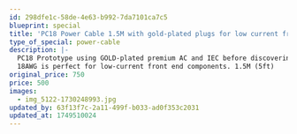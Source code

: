 ```yaml
---
id: 298dfe1c-58de-4e63-b992-7da7101ca7c5
blueprint: special
title: 'PC18 Power Cable 1.5M with gold-plated plugs for low current front end component PROTOTYPE'
type_of_special: power-cable
description: |-
  PC18 Prototype using GOLD-plated premium AC and IEC before discovering Ag Viborg/Furutech.
  18AWG is perfect for low-current front end components. 1.5M (5ft)
original_price: 750
price: 500
images:
  - img_5122-1730248993.jpg
updated_by: 63f13f7c-2a11-499f-b033-ad0f353c2031
updated_at: 1749510024
---
```

